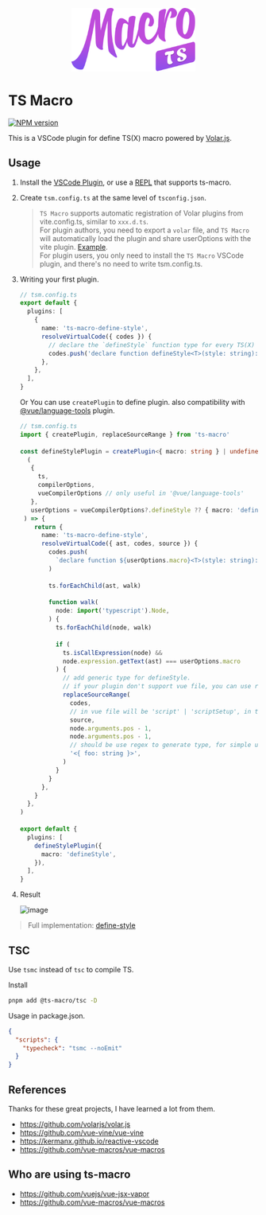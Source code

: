<p align="center">
  <img src="/packages/vscode/assets/logo.png" width="250px" />
</p>

# TS Macro

<a href="https://npmjs.com/package/ts-macro">
  <img src="https://img.shields.io/npm/v/ts-macro.svg" alt="NPM version">
</a>

This is a VSCode plugin for define TS(X) macro powered by [Volar.js](https://github.com/volarjs/volar.js).

## Usage

1. Install the [VSCode Plugin](https://marketplace.visualstudio.com/items?itemName=zhiyuanzmj.vscode-ts-macro), or use a [REPL](https://repl.zmjs.dev) that supports ts-macro.

2. Create `tsm.config.ts` at the same level of `tsconfig.json`.
   > `TS Macro` supports automatic registration of Volar plugins from vite.config.ts, similar to `xxx.d.ts`. \
     For plugin authors, you need to export a `volar` file, and `TS Macro` will automatically load the plugin and share userOptions with the vite plugin. [Example](https://github.com/zhiyuanzmj/unplugin-vue-reactivity-function/tree/main/src). \
     For plugin users, you only need to install the `TS Macro` VSCode plugin, and there's no need to write tsm.config.ts.

3. Writing your first plugin.

   ```ts
   // tsm.config.ts
   export default {
     plugins: [
       {
         name: 'ts-macro-define-style',
         resolveVirtualCode({ codes }) {
           // declare the `defineStyle` function type for every TS(X) files.
           codes.push('declare function defineStyle<T>(style: string): T ')
         },
       },
     ],
   }
   ```

   Or You can use `createPlugin` to define plugin. also compatibility with [@vue/language-tools](https://github.com/vuejs/language-tools) plugin.

   ```ts
   // tsm.config.ts
   import { createPlugin, replaceSourceRange } from 'ts-macro'

   const defineStylePlugin = createPlugin<{ macro: string } | undefined>(
     (
      { 
        ts, 
        compilerOptions, 
        vueCompilerOptions // only useful in '@vue/language-tools'
      }, 
      userOptions = vueCompilerOptions?.defineStyle ?? { macro: 'defineStyle' } // default options
    ) => {
       return {
         name: 'ts-macro-define-style',
         resolveVirtualCode({ ast, codes, source }) {
           codes.push(
             `declare function ${userOptions.macro}<T>(style: string): T `,
           )

           ts.forEachChild(ast, walk)

           function walk(
             node: import('typescript').Node,
           ) {
             ts.forEachChild(node, walk)

             if (
               ts.isCallExpression(node) &&
               node.expression.getText(ast) === userOptions.macro
             ) {
               // add generic type for defineStyle.
               // if your plugin don't support vue file, you can use replaceRange instead.
               replaceSourceRange(
                 codes,
                 // in vue file will be 'script' | 'scriptSetup', in ts file will be undefined.
                 source,
                 node.arguments.pos - 1,
                 node.arguments.pos - 1,
                 // should be use regex to generate type, for simple use string instead.
                 '<{ foo: string }>',
               )
             }
           }
         },
       }
     },
   )

   export default {
     plugins: [
       defineStylePlugin({
         macro: 'defineStyle',
       }),
     ],
   }
   ```

4. Result
   
   <img width="369" alt="image" src="https://github.com/user-attachments/assets/31578a94-fd0d-4f7d-836d-87d83b8e9bbc">

> Full implementation: [define-style](https://github.com/vuejs/vue-jsx-vapor/blob/main/packages/macros/src/volar/define-style.ts)

## TSC

Use `tsmc` instead of `tsc` to compile TS.

Install

```sh
pnpm add @ts-macro/tsc -D
```

Usage in package.json.

```json
{
  "scripts": {
    "typecheck": "tsmc --noEmit"
  }
}
```

## References

Thanks for these great projects, I have learned a lot from them.

- https://github.com/volarjs/volar.js
- https://github.com/vue-vine/vue-vine
- https://kermanx.github.io/reactive-vscode
- https://github.com/vue-macros/vue-macros

## Who are using ts-macro

- https://github.com/vuejs/vue-jsx-vapor
- https://github.com/vue-macros/vue-macros
